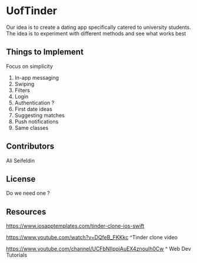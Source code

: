# UofTinder


Our idea is to create a dating app specifically catered to university students. The idea is to experiment with different methods and see what works best

## Things to Implement

Focus on simplicity

1. In-app messaging
2. Swiping
3. Filters
4. Login
5. Authentication ?
6. First date ideas
7. Suggesting matches
8. Push notifications
9. Same classes 


## Contributors

Ali Seifeldin


## License

Do we need one ?

## Resources

https://www.iosapptemplates.com/tinder-clone-ios-swift

https://www.youtube.com/watch?v=DQfeB_FKKkc
^Tinder clone video

https://www.youtube.com/channel/UCFbNIlppjAuEX4znoulh0Cw
^ Web Dev Tutorials
